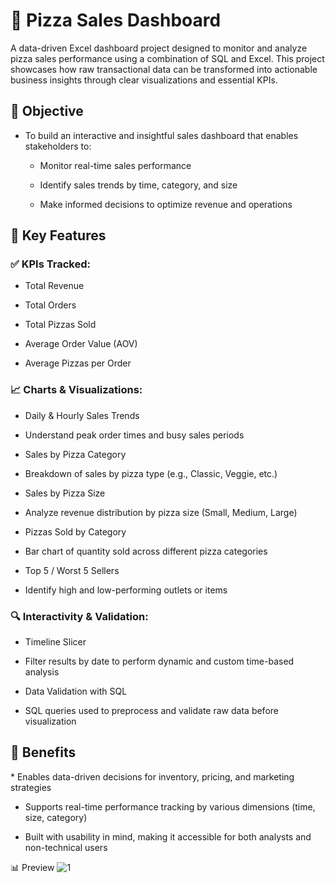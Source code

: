 <h1>🍕 Pizza Sales Dashboard</h1>
A data-driven Excel dashboard project designed to monitor and analyze pizza sales performance using a combination of SQL and Excel. This project showcases how raw transactional data can be transformed into actionable business insights through clear visualizations and essential KPIs.

<h2>🎯 Objective</h2>

* To build an interactive and insightful sales dashboard that enables stakeholders to:

  - Monitor real-time sales performance

  - Identify sales trends by time, category, and size

  - Make informed decisions to optimize revenue and operations

<h2>📌 Key Features</h2>
<h3>✅ KPIs Tracked:</h3>

* Total Revenue

* Total Orders

* Total Pizzas Sold

* Average Order Value (AOV)

* Average Pizzas per Order

<h3>📈 Charts & Visualizations:</h3>

* Daily & Hourly Sales Trends

* Understand peak order times and busy sales periods

* Sales by Pizza Category

* Breakdown of sales by pizza type (e.g., Classic, Veggie, etc.)

* Sales by Pizza Size

* Analyze revenue distribution by pizza size (Small, Medium, Large)

* Pizzas Sold by Category

* Bar chart of quantity sold across different pizza categories

* Top 5 / Worst 5 Sellers

* Identify high and low-performing outlets or items


<h3>🔍 Interactivity & Validation:</h3>

* Timeline Slicer

* Filter results by date to perform dynamic and custom time-based analysis

* Data Validation with SQL

* SQL queries used to preprocess and validate raw data before visualization

<h2>🚀 Benefits</h2>
* Enables data-driven decisions for inventory, pricing, and marketing strategies

* Supports real-time performance tracking by various dimensions (time, size, category)

* Built with usability in mind, making it accessible for both analysts and non-technical users

📊 Preview
![1](https://github.com/user-attachments/assets/f913bfd7-00c8-403d-be21-d021654b2c85)

